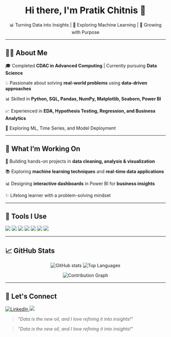<h1 align="center">Hi there, I'm Pratik Chitnis 👋</h1>

<p align="center">
 📊 Turning Data into Insights | 🤖 Exploring Machine Learning | 🚀 Growing with Purpose
</p>

---

## 👨‍💻 About Me  
🎓 Completed **CDAC in Advanced Computing** | Currently pursuing **Data Science**  

💡 Passionate about solving **real-world problems** using **data-driven approaches**  

📊 Skilled in **Python, SQL, Pandas, NumPy, Matplotlib, Seaborn, Power BI**  

📈 Experienced in **EDA, Hypothesis Testing, Regression, and Business Analytics**  

🚀 Exploring ML, Time Series, and Model Deployment  

---

## 🌟 What I’m Working On  
📌 Building hands-on projects in **data cleaning, analysis & visualization**  

📚 Exploring **machine learning techniques** and **real-time data applications**  

📊 Designing **interactive dashboards** in Power BI for **business insights**  

✨ Lifelong learner with a problem-solving mindset  

---

## 💼 Tools I Use  
<p>
  <img src="https://img.shields.io/badge/Python-3776AB?style=for-the-badge&logo=python&logoColor=white" />
  <img src="https://img.shields.io/badge/SQL-4479A1?style=for-the-badge&logo=postgresql&logoColor=white" />
  <img src="https://img.shields.io/badge/Pandas-150458?style=for-the-badge&logo=pandas&logoColor=white" />
  <img src="https://img.shields.io/badge/Numpy-013243?style=for-the-badge&logo=numpy&logoColor=white" />
  <img src="https://img.shields.io/badge/Matplotlib-11557c?style=for-the-badge&logo=matplotlib&logoColor=white" />
  <img src="https://img.shields.io/badge/Seaborn-76B900?style=for-the-badge&logoColor=white" />
  <img src="https://img.shields.io/badge/PowerBI-F2C811?style=for-the-badge&logo=power-bi&logoColor=black" />
</p>

---

## 📈 GitHub Stats  
<p align="center">
  <img src="https://github-readme-stats.vercel.app/api?username=pratikschitnis&show_icons=true&theme=radical" alt="GitHub stats" />
  <img src="https://github-readme-stats.vercel.app/api/top-langs/?username=pratikschitnis&layout=compact&theme=radical" alt="Top Languages" />
</p>

<p align="center">
 <img src="https://github-readme-activity-graph.vercel.app/graph?username=pratikschitnis&theme=dracula&custom_title=Pratik%20Chitnis's%20Contribution%20Graph&hide_border=true&area=true&radius=16&bg_color=1a1a1a&line=ff007f&point=ff007f&color=ffffff" alt="Contribution Graph" />
</p>

---

## 🔗 Let's Connect  
<p>
  <a href="https://www.linkedin.com/in/pratik-chitnis-b3b854184" target="_blank">
    <img src="https://img.shields.io/badge/LINKEDIN-0A66C2?style=for-the-badge&logo=linkedin&logoColor=white" alt="LinkedIn" />
  </a>

  <a href="mailto:pratikschitnis@gmail.com">
    <img src="https://img.shields.io/badge/Email-D14836?style=for-the-badge&logo=gmail&logoColor=white" />
  </a>
</p>

> _"Data is the new oil, and I love refining it into insights!"_  

> _"Data is the new oil, and I love refining it into insights!"_  

